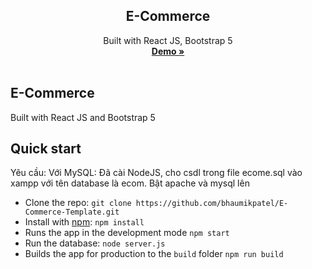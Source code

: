 <h2 align="center">E-Commerce</h2>

<p align="center">
 Built with React JS, Bootstrap 5
  <br>
  <a href="https://e-commerce-template.surge.sh/" target="_blank"><strong>Demo »</strong></a>
  <br>
  <br>

## E-Commerce

Built with React JS and Bootstrap 5

## Quick start
Yêu cầu: Với MySQL: Đã cài NodeJS, cho csdl trong file ecome.sql vào xampp với tên database là ecom. Bật apache và mysql lên

- Clone the repo: `git clone https://github.com/bhaumikpatel/E-Commerce-Template.git`
- Install with [npm](https://www.npmjs.com/): `npm install`
- Runs the app in the development mode `npm start`
- Run the database: `node server.js`
- Builds the app for production to the `build` folder `npm run build`



